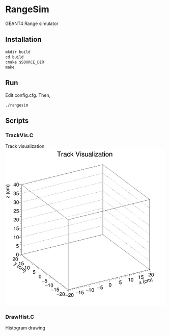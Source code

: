 # RangeSim
GEANT4 Range simulator

## Installation
```
mkdir build
cd build
cmake $SOURCE_DIR
make
```

## Run
Edit config.cfg. Then,
```
./rangesim
```

## Scripts
### TrackVis.C
Track visualization
![track_vis_ex](./scripts/trackVisExample.gif)
### DrawHist.C
Histogram drawing
